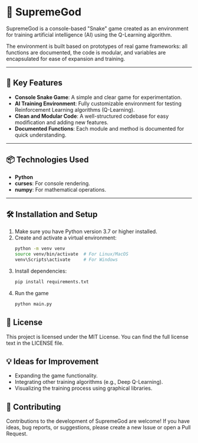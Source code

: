# 🐍 SupremeGod

SupremeGod is a console-based "Snake" game created as an environment for training artificial intelligence (AI) using the Q-Learning algorithm.

The environment is built based on prototypes of real game frameworks: all functions are documented, the code is modular, and variables are encapsulated for ease of expansion and training.

---

## 🚀 Key Features

- **Console Snake Game**: A simple and clear game for experimentation.
- **AI Training Environment**: Fully customizable environment for testing Reinforcement Learning algorithms (Q-Learning).
- **Clean and Modular Code**: A well-structured codebase for easy modification and adding new features.
- **Documented Functions**: Each module and method is documented for quick understanding.

---

## 📦 Technologies Used

- **Python**
- **curses**: For console rendering.  
- **numpy**: For mathematical operations.  

---

## 🛠️ Installation and Setup

1. Make sure you have Python version 3.7 or higher installed.
2. Create and activate a virtual environment:  
   ```bash
   python -m venv venv
   source venv/bin/activate  # For Linux/MacOS
   venv\Scripts\activate     # For Windows
3. Install dependencies:
   ```bash
   pip install requirements.txt
   ```
4. Run the game
   ```bash
   python main.py
   ```


## 📜 License
This project is licensed under the MIT License. You can find the full license text in the LICENSE file.


## 💡 Ideas for Improvement
- Expanding the game functionality.
- Integrating other training algorithms (e.g., Deep Q-Learning).
- Visualizing the training process using graphical libraries.

## 🤝 Contributing
Contributions to the development of SupremeGod are welcome! If you have ideas, bug reports, or suggestions, please create a new Issue or open a Pull Request.
